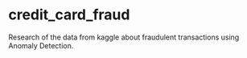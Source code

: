 # credit_card_fraud
Research of the data from kaggle about fraudulent transactions using Anomaly Detection.
